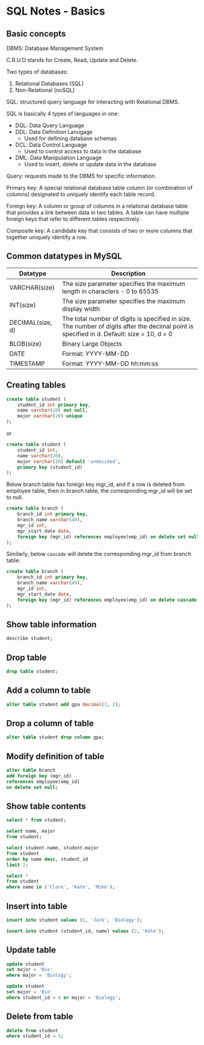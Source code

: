 # SQL Notes - Basics

## Basic concepts

DBMS: Database Management System

C.R.U.D stands for Create, Read, Update and Delete. 

Two types of databases: 
1. Relational Databases (SQL)
2. Non-Relational (noSQL)

SQL: structured query language for interacting with Relational DBMS. 

SQL is basically 4 types of languages in one: 
- DQL: Data Query Language
- DDL: Data Definition Lanugage
  - Used for defining database schemas
- DCL: Data Control Language
  - Used to control access to data in the database
- DML: Data Manipulation Language
  - Used to insert, delete or update data in the database

Query: requests made to the DBMS for specific information. 

Primary key: A special relational database table column (or combination of columns) designated to uniquely identify each table record. 

Foreign key: A column or group of columns in a relational database table that provides a link between data in two tables. A table can have multiple foreign keys that refer to different tables respectively. 

Composite key: A candidate key that consists of two or more columns that together uniquely identify a row.

## Common datatypes in MySQL

| Datatype | Description |
| ---------------- | ----------- |
| VARCHAR(size) | The size parameter specifies the maximum length in characters - 0 to 65535 |
| INT(size) | The size parameter specifies the maximum display width |
| DECIMAL(size, d) | The total number of digits is specified in size. The number of digits after the decimal point is specified in d. Default: size = 10, d = 0 |
| BLOB(size) | Binary Large Objects |
| DATE | Format: YYYY-MM-DD |
| TIMESTAMP | Format: YYYY-MM-DD hh:mm:ss |

## Creating tables

```sql
create table student (
	student_id int primary key,
	name varchar(20) not null,
	major varchar(20) unique
);
```

or 

```sql
create table student (
	student_id int,
	name varchar(20),
	major varchar(20) default 'undecided',
	primary key (student_id)
);
```

Below branch table has foreign key mgr_id, and if a row is deleted from employee table, then in branch table, the corresponding mgr_id will be set to null. 

```sql
create table branch (
	branch_id int primary key,
	branch_name varchar(40),
	mgr_id int,
	mgr_start_date date,
	foreign key (mgr_id) references employee(emp_id) on delete set null
);
```

Similarly, below `cascade` will delete the corresponding mgr_id from branch table:

```sql
create table branch (
	branch_id int primary key,
	branch_name varchar(40),
	mgr_id int,
	mgr_start_date date,
	foreign key (mgr_id) references employee(emp_id) on delete cascade
);
```


## Show table information

```sql
describe student;
```

## Drop table

```sql
drop table student;
```

## Add a column to table

```sql
alter table student add gpa decimal(3, 2);
```

## Drop a column of table

```sql
alter table student drop column gpa;
```

## Modify definition of table 

```sql
alter table branch 
add foreign key (mgr_id)
references employee(emp_id)
on delete set null;
```


## Show table contents

```sql
select * from student;
```

```sql
select name, major 
from student;
```

```sql
select student.name, student.major
from student
order by name desc, student_id
limit 2;
```

```sql
select * 
from student
where name in ('Clare', 'Kate', 'Mike');
```



## Insert  into table

```sql
insert into student values (1, 'Jack', 'Biology');
```

```sql
insert into student (student_id, name) values (2, 'Kate');
```

## Update table

```sql
update student
set major = 'Bio'
where major = 'Biology';
```

```sql
update student
set major = 'Bio'
where student_id = 4 or major = 'Biology';
```

## Delete from table

```sql
delete from student
where student_id = 5;
```

```sql
```

















































